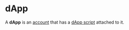 # dApp

A **dApp** is an [account](/blockchain/account.md) that has a [dApp script](/ride/script/script-types/dapp-script.md) attached to it.

